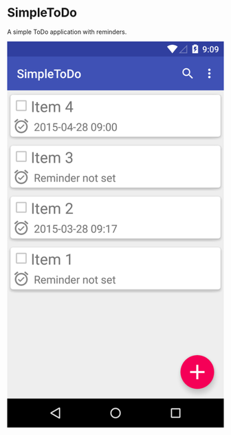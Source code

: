 # SimpleToDo

A simple ToDo application with reminders.

![alt tag](https://raw.githubusercontent.com/akshaym94/SimpleToDo/master/Screens/device-2015-03-28-143955.png)
